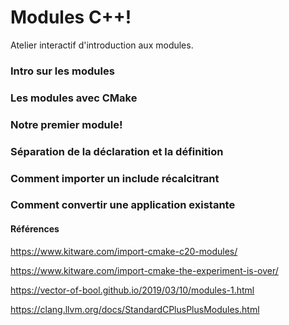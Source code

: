 # Modules C++!

Atelier interactif d'introduction aux modules.


### Intro sur les modules

### Les modules avec CMake

### Notre premier module!

### Séparation de la déclaration et la définition

### Comment importer un include récalcitrant

### Comment convertir une application existante


#### Références

https://www.kitware.com/import-cmake-c20-modules/

https://www.kitware.com/import-cmake-the-experiment-is-over/

https://vector-of-bool.github.io/2019/03/10/modules-1.html

https://clang.llvm.org/docs/StandardCPlusPlusModules.html
